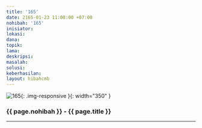 ```yaml
---
title: '165'
date: 2165-01-23 11:08:00 +07:00
nohibah: '165'
inisiator:
lokasi:
dana:
topik:
lama:
deskripsi:
masalah:
solusi:
keberhasilan:
layout: hibahcmb
---
```


![165](/static/img/hibahcmb/165.png){: .img-responsive }{: width="350" }

### {{ page.nohibah }} - {{ page.title }}

---

